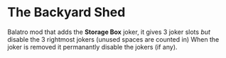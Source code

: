 # The Backyard Shed

Balatro mod that adds the **Storage Box** joker, it gives 3 joker slots _but_ disable the 3 rightmost jokers (unused spaces are counted in)
When the joker is removed it permanantly disable the jokers (if any).
